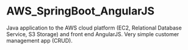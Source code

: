 # AWS_SpringBoot_AngularJS
Java application to the AWS cloud platform (EC2, Relational Database Service, S3 Storage) and front end AngularJS. Very simple customer management app (CRUD).


